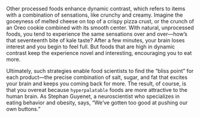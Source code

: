 Other processed foods enhance dynamic contrast, which refers to
items with a combination of sensations, like crunchy and creamy.
Imagine the gooeyness of melted cheese on top of a crispy pizza crust,
or the crunch of an Oreo cookie combined with its smooth center.
With natural, unprocessed foods, you tend to experience the same
sensations over and over—how’s that seventeenth bite of kale taste?
After a few minutes, your brain loses interest and you begin to feel full.
But foods that are high in dynamic contrast keep the experience novel
and interesting, encouraging you to eat more.

Ultimately, such strategies enable food scientists to find the “bliss
point” for each product—the precise combination of salt, sugar, and fat
that excites your brain and keeps you coming back for more. The
result, of course, is that you overeat because `hyperpalatable` foods are
more attractive to the human brain. As Stephan Guyenet, a
neuroscientist who specializes in eating behavior and obesity, says,
“We’ve gotten too good at pushing our own buttons.”